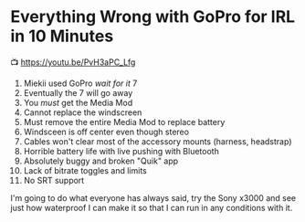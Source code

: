 # Everything Wrong with GoPro for IRL in 10 Minutes

📺 <https://youtu.be/PvH3aPC_Lfg>

1. Miekii used GoPro *wait for it* 7
1. Eventually the 7 will go away
1. You *must* get the Media Mod
1. Cannot replace the windscreen
1. Must remove the entire Media Mod to replace battery
1. Windsceen is off center even though stereo
1. Cables won't clear most of the accessory mounts (harness, headstrap)
1. Horrible battery life with live pushing with Bluetooth
1. Absolutely buggy and broken "Quik" app
1. Lack of bitrate toggles and limits
1. No SRT support

I'm going to do what everyone has always said, try the Sony x3000 and
see just how waterproof I can make it so that I can run in any
conditions with it.
